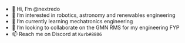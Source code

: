 - 👋 Hi, I’m @nextredo
- 👀 I’m interested in robotics, astronomy and renewables engineering
- 🌱 I’m currently learning mechatronics engineering
- 💞️ I’m looking to collaborate on the GMN RMS for my engineering FYP
- 📫 Reach me on Discord at `Kurb#8806`

<!---
nextredo/nextredo is a ✨ special ✨ repository because its `README.md` (this file) appears on your GitHub profile.
You can click the Preview link to take a look at your changes.
--->
